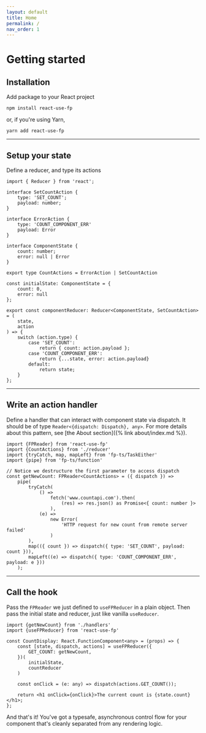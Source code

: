 ```yaml
---
layout: default
title: Home
permalink: /
nav_order: 1
---
```

# Getting started

## Installation
Add package to your React project

```
npm install react-use-fp
```
or, if you're using Yarn,
```
yarn add react-use-fp
```
---

## Setup your state
Define a reducer, and type its actions

```
import { Reducer } from 'react';

interface SetCountAction {
	type: 'SET_COUNT';
	payload: number;
}

interface ErrorAction {
	type: 'COUNT_COMPONENT_ERR'
	payload: Error
}

interface ComponentState {
	count: number;
	error: null | Error
}

export type CountActions = ErrorAction | SetCountAction

const initialState: ComponentState = {
	count: 0,
	error: null
};

export const componentReducer: Reducer<ComponentState, SetCountAction> = (
	state,
	action
) => {
	switch (action.type) {
		case 'SET_COUNT':
			return { count: action.payload };
		case 'COUNT_COMPONENT_ERR':
			return {...state, error: action.payload}
		default:
			return state;
	}
};
```
---
## Write an action handler
Define a handler that can interact with component state via  dispatch.  It should be of type
`Reader<{dispatch: Dispatch}, any>`.  For more details about this pattern, see [the About section]({% link about/index.md %}).
```
import {FPReader} from 'react-use-fp'
import {CountActions} from './reducer'
import {tryCatch, map, mapLeft} from 'fp-ts/TaskEither'
import {pipe} from 'fp-ts/function'

// Notice we destructure the first parameter to access dispatch
const getNewCount: FPReader<CountActions> = ({ dispatch }) =>
	pipe(
		tryCatch(
			() =>
				fetch('www.countapi.com').then(
					(res) => res.json() as Promise<{ count: number }>
				),
			(e) =>
				new Error(
					'HTTP request for new count from remote server failed'
				)
		),
		map(({ count }) => dispatch({ type: 'SET_COUNT', payload: count })),
		mapLeft((e) => dispatch({ type: 'COUNT_COMPONENT_ERR', payload: e }))
	);
```

---
## Call the hook
Pass the `FPReader` we just defined to `useFPReducer` in a plain object.  Then pass the initial state and reducer, just like vanilla `useReducer`.
```
import {getNewCount} from './handlers'
import {useFPReducer} from 'react-use-fp'

const CountDisplay: React.FunctionComponent<any> = (props) => {
	const [state, dispatch, actions] = useFPReducer({
		GET_COUNT: getNewCount,
	})(
		initialState,
		countReducer
	)

	const onClick = (e: any) => dispatch(actions.GET_COUNT());

	return <h1 onClick={onClick}>The current count is {state.count}</h1>;
};
```
And that's it!  You've got a typesafe, asynchronous control flow for your component that's cleanly separated from any rendering logic.